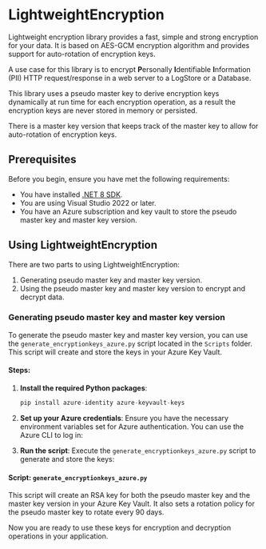 # LightweightEncryption
Lightweight encryption library provides a fast, simple and strong encryption for your data.
It is based on AES-GCM encryption algorithm and provides support for auto-rotation of encryption keys.

A use case for this library is to encrypt <b>P</b>ersonally <b>I</b>dentifiable <b>I</b>nformation (PII) HTTP request/response in a web server to a LogStore or a Database.

This library uses a pseudo master key to derive encryption keys dynamically at run time for each encryption operation, as a result the encryption keys are never stored in memory or persisted.

There is a master key version that keeps track of the master key to allow for auto-rotation of encryption keys.

## Prerequisites

Before you begin, ensure you have met the following requirements:

- You have installed [.NET 8 SDK](https://dotnet.microsoft.com/download/dotnet/8.0).
- You are using Visual Studio 2022 or later.
- You have an Azure subscription and key vault to store the pseudo master key and master key version.

## Using LightweightEncryption
There are two parts to using LightweightEncryption:
1. Generating pseudo master key and master key version.
2. Using the pseudo master key and master key version to encrypt and decrypt data.

### Generating pseudo master key and master key version

To generate the pseudo master key and master key version, you can use the `generate_encryptionkeys_azure.py` script located in the `Scripts` folder. This script will create and store the keys in your Azure Key Vault.

#### Steps:

1. **Install the required Python packages**:
   ```python
   pip install azure-identity azure-keyvault-keys
   ```
    
2. **Set up your Azure credentials**:
    Ensure you have the necessary environment variables set for Azure authentication. You can use the Azure CLI to log in:
    
3. **Run the script**:
    Execute the `generate_encryptionkeys_azure.py` script to generate and store the keys:
    
#### Script: `generate_encryptionkeys_azure.py`

This script will create an RSA key for both the pseudo master key and the master key version in your Azure Key Vault. It also sets a rotation policy for the pseudo master key to rotate every 90 days.

Now you are ready to use these keys for encryption and decryption operations in your application.

